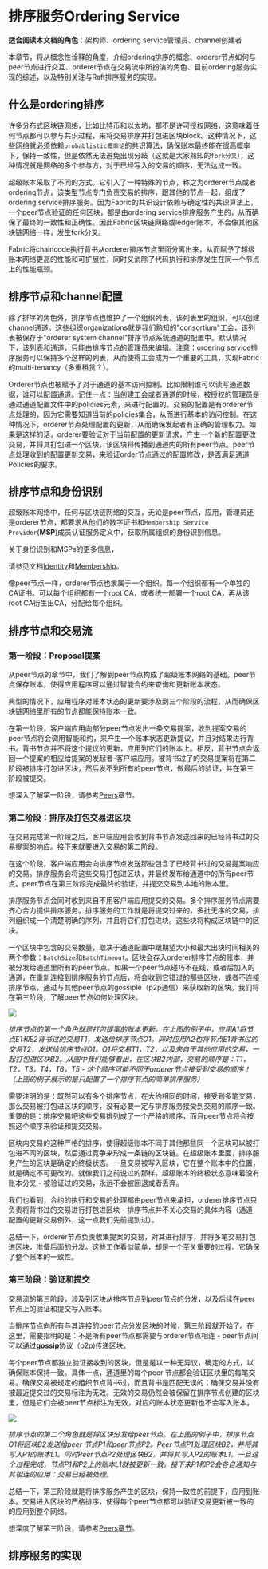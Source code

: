 # 排序服务Ordering Service

**适合阅读本文档的角色**：架构师、ordering service管理员、channel创建者

本章节，将从概念性诠释的角度，介绍ordering排序的概念、orderer节点如何与peer节点进行交互、orderer节点在交易流中所扮演的角色、目前ordering服务实现的综述，以及特别关注与Raft排序服务的实现。

## 什么是ordering排序

许多分布式区块链网络，比如比特币和以太坊，都不是许可授权网络，这意味着任何节点都可以参与共识过程，来将交易排序并打包进区块block。这种情况下，这些网络就必须依赖`probablistic概率论`的共识算法，确保账本最终能在很高概率下，保持一致性，但是依然无法避免出现分歧（这就是大家熟知的`fork分叉`），这种情况就是网络的多个参与方，对于已经写入的交易的顺序，无法达成一致。

超级账本采取了不同的方式。它引入了一种特殊的节点，称之为orderer节点或者ordering节点，该类型节点专门负责交易的排序，跟其他的节点一起，组成了ordering service排序服务。因为Fabric的共识设计依赖与确定性的共识算法上，一个peer节点验证的任何区块，都是由ordering service排序服务产生的，从而确保了最终的一致性和正确性。因此Fabric区块链网络或ledger账本，不会像其他区块链网络一样，发生fork分叉。

Fabric将chaincode执行背书从orderer排序节点里面分离出来，从而赋予了超级账本网络更高的性能和可扩展性，同时又消除了代码执行和排序发生在同一个节点上的性能瓶颈。

## 排序节点和channel配置

除了排序的角色外，排序节点也维护了一个组织列表，该列表里的组织，可以创建channel通道。这些组织organizations就是我们熟知的"consortium"工会，该列表被保存于"orderer system channel"排序节点系统通道的配置中。默认情况下，该列表和通道，只能由排序节点的管理员来编辑。注意：ordering service排序服务可以保持多个这样的列表，从而使得工会成为一个重要的工具，实现Fabric的multi-tenancy（多重租赁？）。

Orderer节点也被赋予了对于通道的基本访问控制，比如限制谁可以读写通道数据，谁可以配置通道。记住一点：当创建工会或者通道的时候，被授权的管理员是通过通道配置文件中的policies元素，来进行配置的。交易的配置是有orderer节点处理的，因为它需要知道当前的policies集合，从而进行基本的访问控制。在这种情况下，orderer节点处理配置的更新，从而确保发起者有正确的管理权力。如果是这样的话，orderer要验证对于当前配置的更新请求，产生一个新的配置更改交易，并将其打包进一个区块，该区块将传播到通道内的所有peer节点。peer节点处理收到的配置更新交易，来验证order节点通过的配置修改，是否满足通道Policies的要求。

## 排序节点和身份识别

超级账本网络中，任何与区块链网络的交互，无论是peer节点，应用，管理员还是orderer节点，都要求从他们的数字证书和`Membership Service Provider`(**MSP**)成员认证服务定义中，获取所属组织的身份识别信息。

关于身份识别和MSPs的更多信息，

请参见文档[Identity](https://hyperledger-fabric.readthedocs.io/en/release-1.4/identity/identity.html)和[Membership](https://hyperledger-fabric.readthedocs.io/en/release-1.4/membership/membership.html)。

像peer节点一样，orderer节点也隶属于一个组织。每一个组织都有一个单独的CA证书。可以每个组织都有一个root CA，或者统一部署一个root CA，再从该root CA衍生出CA，分配给每个组织。

## 排序节点和交易流

### 第一阶段：Proposal提案

从peer节点的章节中，我们了解到peer节点构成了超级账本网络的基础。peer节点保存账本，使得应用程序可以通过智能合约来查询和更新账本状态。

典型的情况下，应用程序对账本状态的更新要涉及到三个阶段的流程，从而确保区块链网络里所有的节点都能保持账本一致。

在第一阶段，客户端应用向部分peer节点发出一条交易提案，收到提案交易的peer节点将会调用智能和约，来产生一个账本状态更新提议，并且对结果进行背书。背书节点并不将这个提议的更新，应用到它们的账本上。相反，背书节点会返回一个提案的相应给提案的发起者-客户端应用。被背书过了的交易提案将在第二阶段被排序打包进区块，然后发不到所有的peer节点，做最后的验证，并在第三阶段被提交。

想深入了解第一阶段，请参考[Peers](https://hyperledger-fabric.readthedocs.io/en/release-1.4/peers/peers.html#phase-1-proposal)章节。

### 第二阶段：排序及打包交易进区块

在交易完成第一阶段之后，客户端应用会收到背书节点发送回来的已经背书过的交易提案的响应。接下来就要进入交易的第二阶段。

在这个阶段，客户端应用会向排序节点发送那些包含了已经背书过的交易提案响应的交易。排序服务会将这些交易打包进区块，并最终发布给通道中的所有peer节点。peer节点在第三阶段完成最终的验证，并提交交易到本地的账本里。

排序服务节点会同时收到来自不用客户端应用提交的交易。多个排序服务节点需要齐心合力提供排序服务。排序服务的工作就是将提交过来的，多批无序的交易，排列组织成一个清楚明确的序列，并且将它们打包进块。这些块将构成区块链中的区块。

一个区块中包含的交易数量，取决于通道配置中跟期望大小和最大出块时间相关的两个参数：`BatchSize`和`BatchTimeout`。区块会存入orderer排序节点的账本，并被分发给通道里所有的peer节点。如果一个peer节点碰巧不在线，或者后加入的通道，在重新连接到排序服务的节点后，将会收到它错过的那些区块，或者不连接排序节点，通过与其他peer节点的gossiple（p2p通信）来获取新的区块。我们将在第三阶段，了解peer节点如何处理区块。

![](https://hyperledger-fabric.readthedocs.io/en/release-1.4/_images/orderer.diagram.1.png)

_排序节点的第一个角色就是打包提案的账本更新。在上图的例子中，应用A1将节点E1和E2背书过的交易T1，发送给排序节点O1。同时应用A2也将节点E1背书过的交易T2，发送给排序节点O1。O1将交易T1，T2，以及来自于其他应用的交易，一起打包进区块B2。从图中我们能够看出，在区块B2内部，交易的顺序是：T1，T2，T3，T4，T6，T5 - 这个顺序可能不同于orderer节点接受到交易的顺序！（上图的例子展示的是只配置了一个排序节点的简单排序服务）_

需要注明的是：既然可以有多个排序节点，在大约相同的时间，接受到多笔交易，那么交易被打包进区块的顺序，没有必要一定与排序服务接受到交易的顺序一致。重要的是：排序交易吧这些交易排列成了一个严格的顺序，而且peer节点将会按照这个顺序来验证和提交交易。

区块内交易的这种严格的排序，使得超级账本不同于其他那些同一个区块可以被打包进不同的区块，然后通过竞争来形成一条链的区块链。在超级账本里面，排序服务产生的区块是确定的终极状态。一旦交易被写入区块，它在整个账本中的位置，就是确定不可更改的。就像我们之前说过的那样，超级账本的终极状态意味着没有账本分叉 - 被验证过的交易，永远不会被回退或者丢弃。

我们也看到，合约的执行和交易的处理都由peer节点来承担，orderer排序节点只负责将背书过的交易进行打包进区块 - 排序节点并不关心交易的具体内容（通道配置的更新交易例外，这一点我们先前提到过）。

总结一下，orderer节点负责收集提案的交易，对其进行排序，并将多笔交易打包进区块，准备后面的分发。这些工作看似简单，却是一个至关重要的过程。它确保了整个账本的一致性。

### 第三阶段：验证和提交

交易流的第三阶段，涉及到区块从排序节点到peer节点的分发，以及后续在peer节点上的验证和提交写入账本。

当排序节点向所有与其连接的peer节点分发区块的时候，第三阶段就开始了。在这里，需要指明的是：不是所有peer节点都需要与orderer节点相连 - peer节点间可以通过[**gossip**](https://hyperledger-fabric.readthedocs.io/en/release-1.4/gossip.html)协议（p2p)传递区块。

每个peer节点都独立验证接收到的区块，但是是以一种无异议，确定的方式，以确保账本保持一致。具体一点，通道里的每个peer 节点都会验证区块里的每笔交易。确保交易被规定的组织节点背书过，而且背书是匹配无误的；确保交易并没有被最近提交过的交易标注为无效。无效的交易仍然会被保留在排序节点创建的区块里，但是它们会被peer节点标注为无效，对应的账本状态更新也不会写入账本。

![](https://hyperledger-fabric.readthedocs.io/en/release-1.4/_images/orderer.diagram.2.png)

_排序节点的第二个角色就是将区块分发给peer节点。在上图的例子中，排序节点O1将区块B2发送给peer 节点P1和peer节点P2。Peer节点P1处理区块B2，并将其写入P1的账本L1。同时Peer节点P2处理区块B2，并将其写入P2的账本L1。一旦这个过程完成，节点P1和P2上的账本L1就被更新一致。接下来P1和P2会各自通知与其相连的应用：交易已经被处理。_

总结一下，第三阶段就是将排序服务产生的区块，保持一致性的前提下，应用到账本。交易进入区块的严格排序，使得每个peer节点都可以验证交易更新被一致的的应用到整个网络。

想深度了解第三阶段，请参考[Peers章节](peers.html)。

## 排序服务的实现

